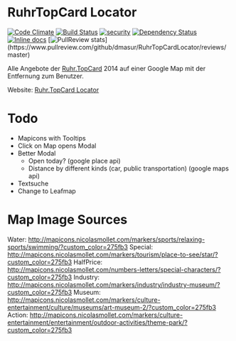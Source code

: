 # RuhrTopCard Locator

[![Code Climate](https://codeclimate.com/github/dmasur/RuhrTopCardLocator/badges/gpa.svg)](https://codeclimate.com/github/dmasur/RuhrTopCardLocator)
[![Build Status](https://travis-ci.org/dmasur/RuhrTopCardLocator.svg?branch=master)](https://travis-ci.org/dmasur/RuhrTopCardLocator) [![security](https://hakiri.io/github/dmasur/RuhrTopCardLocator/master.svg)](https://hakiri.io/github/dmasur/RuhrTopCardLocator/master)
[![Dependency Status](https://gemnasium.com/dmasur/RuhrTopCardLocator.svg)](https://gemnasium.com/dmasur/RuhrTopCardLocator)
[![Inline docs](http://inch-ci.org/github/dmasur/RuhrTopCardLocator.png?branch=master)](http://inch-ci.org/github/dmasur/RuhrTopCardLocator)
[![PullReview stats](https://www.pullreview.com/github/dmasur/RuhrTopCardLocator/badges/master.svg?)](https://www.pullreview.com/github/dmasur/RuhrTopCardLocator/reviews/master)

Alle Angebote der [Ruhr.TopCard](www.ruhrtopcard.de) 2014 auf einer Google Map mit der Entfernung zum Benutzer.

Website: [Ruhr.TopCard Locator](http://ruhrtopcard-locator.herokuapp.com/)

# Todo
- Mapicons with Tooltips
- Click on Map opens Modal
- Better Modal
  - Open today? (google place api)
  - Distance by different kinds (car, public transportation) (google maps api)
- Textsuche
- Change to Leafmap


# Map Image Sources
Water: http://mapicons.nicolasmollet.com/markers/sports/relaxing-sports/swimming/?custom_color=275fb3
Special: http://mapicons.nicolasmollet.com/markers/tourism/place-to-see/star/?custom_color=275fb3
HalfPrice: http://mapicons.nicolasmollet.com/numbers-letters/special-characters/?custom_color=275fb3
Industry: http://mapicons.nicolasmollet.com/markers/industry/industry-museum/?custom_color=275fb3
Museum: http://mapicons.nicolasmollet.com/markers/culture-entertainment/culture/museums/art-museum-2/?custom_color=275fb3
Action: http://mapicons.nicolasmollet.com/markers/culture-entertainment/entertainment/outdoor-activities/theme-park/?custom_color=275fb3